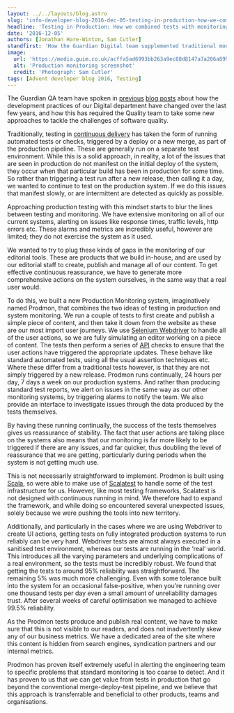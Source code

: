 ```yaml
---
layout: ../../layouts/blog.astro
slug: 'info-developer-blog-2016-dec-05-testing-in-production-how-we-combined-tests-with-monitoring'
headline: 'Testing in Production: How we combined tests with monitoring'
date: '2016-12-05'
authors: [Jonathan Hare-Winton, Sam Cutler]
standfirst: 'How the Guardian Digital team supplemented traditional monitoring with production testing to provide a comprehensive alerting system'
image:
  url: 'https://media.guim.co.uk/acffa5ad6993bb263a9ec88d8147a7a206a899f8/388_0_1130_678/1130.png'
  alt: 'Production monitoring screenshot'
  credit: 'Photograph: Sam Cutler'
tags: [Advent developer blog 2016, Testing]
---
```


The Guardian QA team have spoken in [previous](https://www.theguardian.com/info/developer-blog/2015/nov/02/the-software-testing-identity-crisis) [blog posts](https://www.theguardian.com/info/developer-blog/2016/dec/04/perfect-software-the-enemy-of-rapid-deployment) about how the development practices of our Digital department have changed over the last few years, and how this has required the Quality team to take some new approaches to tackle the challenges of software quality.

Traditionally, testing in [continuous delivery](https://en.wikipedia.org/wiki/Continuous_delivery) has taken the form of running automated tests or checks, triggered by a deploy or a new merge, as part of the production pipeline. These are generally run on a separate test environment. While this is a solid approach, in reality, a lot of the issues that are seen in production do not manifest on the initial deploy of the system, they occur when that particular build has been in production for some time. So rather than triggering a test run after a new release, then calling it a day, we wanted to continue to test on the production system. If we do this issues that manifest slowly, or are intermittent are detected as quickly as possible.

Approaching production testing with this mindset starts to blur the lines between testing and monitoring. We have extensive monitoring on all of our current systems, alerting on issues like response times, traffic levels, http errors etc. These alarms and metrics are incredibly useful, however are limited; they do not exercise the system as it used.

We wanted to try to plug these kinds of gaps in the monitoring of our editorial tools. These are products that we build in-house, and are used by our editorial staff to create, publish and manage all of our content. To get effective continuous reassurance, we have to generate more comprehensive actions on the system ourselves, in the same way that a real user would.

To do this, we built a new Production Monitoring system, imaginatively named Prodmon, that combines the two ideas of testing in production and system monitoring. We run a couple of tests to first create and publish a simple piece of content, and then take it down from the website as these are our most import user journeys. We use [Selenium Webdriver](http://www.seleniumhq.org/) to handle all of the user actions, so we are fully simulating an editor working on a piece of content. The tests then perform a series of [API](https://en.wikipedia.org/wiki/Application_programming_interface) checks to ensure that the user actions have triggered the appropriate updates. These behave like standard automated tests, using all the usual assertion techniques etc. Where these differ from a traditional tests however, is that they are not simply triggered by a new release. Prodmon runs continually, 24 hours per day, 7 days a week on our production systems. And rather than producing standard test reports, we alert on issues in the same way as our other monitoring systems, by triggering alarms to notify the team. We also provide an interface to investigate issues through the data produced by the tests themselves.

By having these running continually, the success of the tests themselves gives us reassurance of stability. The fact that user actions are taking place on the systems also means that our monitoring is far more likely to be triggered if there are any issues, and far quicker, thus doubling the level of reassurance that we are getting, particularly during periods when the system is not getting much use.

This is not necessarily straightforward to implement. Prodmon is built using [Scala](https://en.wikipedia.org/wiki/Scala_\(programming_language\)), so were able to make use of [Scalatest](http://www.scalatest.org/) to handle some of the test infrastructure for us. However, like most testing frameworks, Scalatest is not designed with continuous running in mind. We therefore had to expand the framework, and while doing so encountered several unexpected issues, solely because we were pushing the tools into new territory.

Additionally, and particularly in the cases where we are using Webdriver to create UI actions, getting tests on fully integrated production systems to run reliably can be very hard. Webdriver tests are almost always executed in a sanitised test environment, whereas our tests are running in the ‘real’ world. This introduces all the varying parameters and underlying complications of a real environment, so the tests must be incredibly robust. We found that getting the tests to around 95% reliability was straightforward. The remaining 5% was much more challenging. Even with some tolerance built into the system for an occasional false-positive, when you’re running over one thousand tests per day even a small amount of unreliability damages trust. After several weeks of careful optimisation we managed to achieve 99.5% reliability.

As the Prodmon tests produce and publish real content, we have to make sure that this is not visible to our readers, and does not inadvertently skew any of our business metrics. We have a dedicated area of the site where this content is hidden from search engines, syndication partners and our internal metrics.

Prodmon has proven itself extremely useful in alerting the engineering team to specific problems that standard monitoring is too coarse to detect. And it has proven to us that we can get value from tests in production that go beyond the conventional merge-deploy-test pipeline, and we believe that this approach is transferrable and beneficial to other products, teams and organisations.
